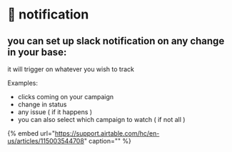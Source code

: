# 🔔 notification

## you can set up slack notification on any change in your base:

it will trigger on whatever you wish to track

Examples:

* clicks coming on your campaign
* change in status
* any issue \( if it happens \) 
* you can also select which campaign to watch \( if not all \) 

{% embed url="https://support.airtable.com/hc/en-us/articles/115003544708" caption="" %}

